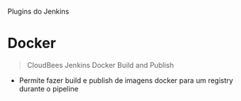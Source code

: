 Plugins do Jenkins
####


# Docker
> CloudBees Jenkins Docker Build and Publish
  * Permite fazer build e publish de imagens docker para um registry durante o pipeline


